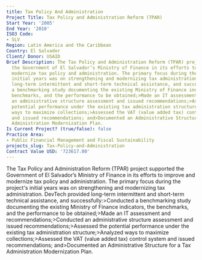 ```yaml
---
title: Tax Policy And Administration
Project Title: Tax Policy and Administration Reform (TPAR)
Start Year: '2005'
End Year: '2010'
ISO3 Code:
- SLV
Region: Latin America and the Caribbean
Country: El Salvador
Client/ Donor: USAID
Brief Description: The Tax Policy and Administration Reform (TPAR) project supported
  the Government of El Salvador’s Ministry of Finance in its efforts to improve and
  modernize tax policy and administration. The primary focus during the project's
  initial years was on strengthening and modernizing tax administration. DevTech provided
  long-term intermittent and short-term technical assistance, and successfully:>Conducted
  a benchmarking study documenting the existing Ministry of Finance indicators, the
  benchmarks, and the performance to be obtained;>Made an IT assessment and recommendations;>Conducted
  an administrative structure assessment and issued recommendations;>Assessed the
  potential performance under the existing tax administration structure;>Analyzed
  ways to maximize collections;>Assessed the VAT (value added tax) control system
  and issued recommendations; and>Documented an Administrative Structure for a Tax
  Administration Modernization Plan.
Is Current Project? (true/false): false
Practice Area:
- Public Financial Management and Fiscal Sustainability
projects_slug: Tax-Policy-and-Administration
Contract Value USD: '723617.00'
---
```


The Tax Policy and Administration Reform (TPAR) project supported the Government of El Salvador’s Ministry of Finance in its efforts to improve and modernize tax policy and administration. The primary focus during the project's initial years was on strengthening and modernizing tax administration. DevTech provided long-term intermittent and short-term technical assistance, and successfully:>Conducted a benchmarking study documenting the existing Ministry of Finance indicators, the benchmarks, and the performance to be obtained;>Made an IT assessment and recommendations;>Conducted an administrative structure assessment and issued recommendations;>Assessed the potential performance under the existing tax administration structure;>Analyzed ways to maximize collections;>Assessed the VAT (value added tax) control system and issued recommendations; and>Documented an Administrative Structure for a Tax Administration Modernization Plan.